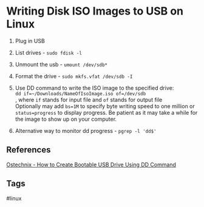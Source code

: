 # Writing Disk ISO Images to USB on Linux 

1. Plug in USB

2. List drives - `sudo fdisk -l`  

3. Unmount the usb - `umount /dev/sdb*` 

4. Format the drive - `sudo mkfs.vfat /dev/sdb -I`  

5. Use DD command to write the ISO image to the specified drive:  
`dd if=~/Downloads/NameOfIsoImage.iso of=/dev/sdb`  
, where `if` stands for input file and `of` stands for output file  
Optionally may add `bs=1M` to specify byte writing speed to one million or `status=progress` to display progress. Be patient as it may take a while for the image to show up on your computer.  

6. Alternative way to monitor dd progress - `pgrep -l 'dd$'`  


## References
[Ostechnix - How to Create Bootable USB Drive Using DD Command](https://ostechnix.com/how-to-create-bootable-usb-drive-using-dd-command/)

## Tags
#linux
